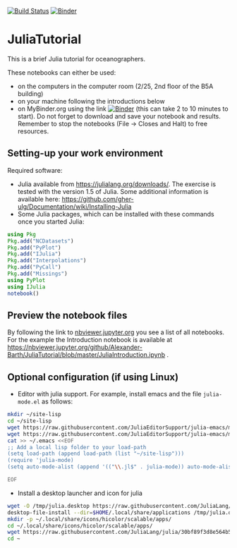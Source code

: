 [![Build Status](https://travis-ci.org/Alexander-Barth/JuliaTutorial.svg?branch=master)](https://travis-ci.org/Alexander-Barth/JuliaTutorial) [![Binder](https://mybinder.org/badge_logo.svg)](https://mybinder.org/v2/gh/Alexander-Barth/JuliaTutorial/master?filepath=Julia%20Tutorial%20of%20Data%20Analysis%20in%20Oceanography.ipynb)


# JuliaTutorial

This is a brief Julia tutorial for oceanographers.

These notebooks can either be used:
* on the computers in the computer room (2/25, 2nd floor of the B5A building)
* on your machine following the introductions below
* on MyBinder.org using the link [![Binder](https://mybinder.org/badge_logo.svg)](https://mybinder.org/v2/gh/Alexander-Barth/JuliaTutorial/master?filepath=Julia%20Tutorial%20of%20Data%20Analysis%20in%20Oceanography.ipynb) (this can take 2 to 10 minutes to start). Do not forget to download and save your notebook and results. Remember to stop the notebooks (File -> Closes and Halt) to free resources.


## Setting-up your work environment

Required software:

* Julia available from https://julialang.org/downloads/. The exercise is tested with the version 1.5 of Julia. Some additional information is available here: https://github.com/gher-ulg/Documentation/wiki/Installing-Julia
* Some Julia packages, which can be installed with these commands once you started Julia:

```julia
using Pkg
Pkg.add("NCDatasets")
Pkg.add("PyPlot")
Pkg.add("IJulia")
Pkg.add("Interpolations")
Pkg.add("PyCall")
Pkg.add("Missings")
using PyPlot
using IJulia
notebook()
```
## Preview the notebook files

By following the link to [nbviewer.jupyter.org](https://nbviewer.jupyter.org/github/Alexander-Barth/JuliaTutorial/tree/master/) you see a list of all notebooks. For the example the Introduction notebook is available at https://nbviewer.jupyter.org/github/Alexander-Barth/JuliaTutorial/blob/master/JuliaIntroduction.ipynb .

## Optional configuration (if using Linux)


* Editor with julia support. For example, install emacs and the file `julia-mode.el` as follows:

```bash
mkdir ~/site-lisp
cd ~/site-lisp
wget https://raw.githubusercontent.com/JuliaEditorSupport/julia-emacs/master/julia-mode.el
wget https://raw.githubusercontent.com/JuliaEditorSupport/julia-emacs/master/julia-latexsubs.el
cat >> ~/.emacs <<EOF
;; Add a local lisp folder to your load-path
(setq load-path (append load-path (list "~/site-lisp")))
(require 'julia-mode)
(setq auto-mode-alist (append '(("\\.jl$" . julia-mode)) auto-mode-alist))

EOF
```

* Install a desktop launcher and icon for julia

```bash
wget -O /tmp/julia.desktop https://raw.githubusercontent.com/JuliaLang/julia/e90f29db30f81f340d4f36669b27ac5a281e2a7f/contrib/julia.desktop
desktop-file-install --dir=$HOME/.local/share/applications /tmp/julia.desktop
mkdir -p ~/.local/share/icons/hicolor/scalable/apps/
cd ~/.local/share/icons/hicolor/scalable/apps/
wget https://raw.githubusercontent.com/JuliaLang/julia/30bf89f3d8e564b588b8e48993e92a551b384f2c/contrib/julia.svg
cd ~
```


